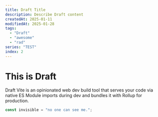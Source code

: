 ```yaml
---
title: Draft Title
description: Describe Draft content
createdAt: 2025-01-11
modifiedAt: 2025-01-28
tags:
  - "Draft"
  - "awesome"
  - "rad"
series: "TEST"
index: 2
---
```


# This is Draft

Draft Vite is an opinionated web dev build tool that serves your code via native ES Module imports during dev and bundles it with Rollup for production.

```javascript
const invisible = "no one can see me.";
```
